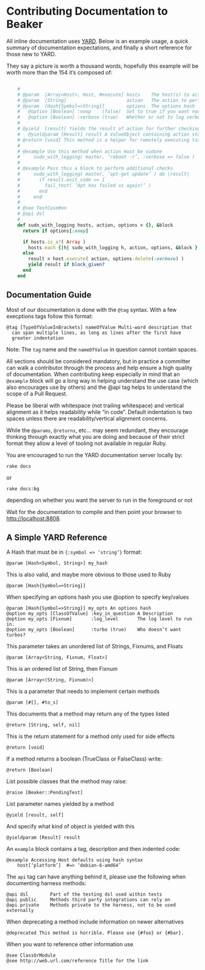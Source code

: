 
# Contributing Documentation to Beaker

All inline documentation uses [YARD](http://yardoc.org/). Below is an example usage, a quick summary of documentation expectations, and finally a short reference for those new to YARD.

They say a picture is worth a thousand words, hopefully this example will be worth more than the 154 it’s composed of:

```ruby

    #
    # @param  [Array<Host>, Host, #execute] hosts    The host(s) to act on
    # @param  [String]                      action   The action to perform
    # @param  [Hash{Symbol=>String}]        options  The options hash
    #   @option [Boolean] :noop    (false)  Set to true if you want noop mode
    #   @option [Boolean] :verbose (true)   Whether or not to log verbosely
    #
    # @yield  [result] Yields the result of action for further checking
    #   @yieldparam [Result] result A ValueObject containing action stats
    # @return [void] This method is a helper for remotely executing tasks
    #
    # @example Use this method when action must be sudone
    #     sudo_with_logging( master, ‘reboot -r’, :verbose => false )
    #
    # @example Pass this a block to perform additional checks
    #     sudo_with_logging( master, ‘apt-get update’ ) do |result|
    #       if result.exit_code == 1
    #         fail_test( ‘Apt has failed us again!’ )
    #       end
    #     end
    #
    # @see TestCase#on
    # @api dsl
    #
    def sudo_with_logging hosts, action, options = {}, &block
      return if options[:noop]

      if hosts.is_a?( Array )
        hosts.each {|h| sudo_with_logging h, action, options, &block }
      else
        result = host.execute( action, options.delete(:verbose) )
        yield result if block_given?
      end
    end

```

## Documentation Guide

Most of our documentation is done with the `@tag` syntax. With a few execptions tags follow this format:

    @tag [TypeOfValueInBrackets] nameOfValue Multi-word description that
      can span multiple lines, as long as lines after the first have
      greater indentation

Note: The `tag` name and the `nameOfValue` in question cannot contain spaces.

All sections should be considered mandatory, but in practice a committer can walk a contributor through the process and help ensure a high quality of documentation.  When contributing keep especially in mind that an
`@example` block will go a long way in helping understand the use case
(which also encourages use by others) and the @api tag helps to understand the scope of a Pull Request.

Please be liberal with whitespace (not trailing whitespace) and vertical alignment as it helps readability while “in code”. Default indentation is two spaces unless there are readability/vertical alignment concerns.

While the `@params`, `@returns`, etc... may seem redundant, they encourage thinking through exactly what you are doing and because of their strict format they allow a level of tooling not available in regular Ruby.

You are encouraged to run the YARD documentation server locally by:

    rake docs

or

    rake docs:bg

depending on whether you want the server to run in the foreground or not

Wait for the documentation to compile and then point your browser to [http://localhost:8808](http://localhost:8808).


## A Simple YARD Reference

A Hash that must be in `{:symbol => ‘string’}` format:

    @param [Hash<Symbol, String>] my_hash

This is also valid, and maybe more obvious to those used to Ruby

    @param [Hash{Symbol=>String}]

When specifying an options hash you use @option to specify key/values

    @param [Hash{Symbol=>String}] my_opts An options hash
    @option my_opts [ClassOfValue] :key_in_question A Description
    @option my_opts [Fixnum]       :log_level       The log level to run in.
    @option my_opts [Boolean]      :turbo (true)    Who doesn’t want turbos?

This parameter takes an unordered list of Strings, Fixnums, and Floats

    @param [Array<String, Fixnum, Float>]

This is an ordered list of String, then Fixnum

    @param [Array<(String, Fixnum)>]

This is a parameter that needs to implement certain methods

    @param [#[], #to_s]

This documents that a method may return any of the types listed

    @return [String, self, nil]

This is the return statement for a method only used for side effects

    @return [void]

If a method returns a boolean (TrueClass or FalseClass) write:

    @return [Boolean]

List possible classes that the method may raise:

    @raise [Beaker::PendingTest]

List parameter names yielded by a method

    @yield [result, self]

And specify what kind of object is yielded with this

    @yieldparam [Result] result

An `example` block contains a tag, description and then indented code:

    @example Accessing Host defaults using hash syntax
        host[‘platform’]  #=> ‘debian-6-amd64’

The `api` tag can have anything behind it, please use the following when documenting harness methods:

    @api dsl        Part of the testing dsl used within tests
    @api public     Methods third party integrations can rely on
    @api private    Methods private to the harness, not to be used externally

When deprecating a method include information on newer alternatives

    @deprecated This method is horrible. Please use {#foo} or {#bar}.

When you want to reference other information use

    @see ClassOrModule
    @see http://web.url.com/reference Title for the link

